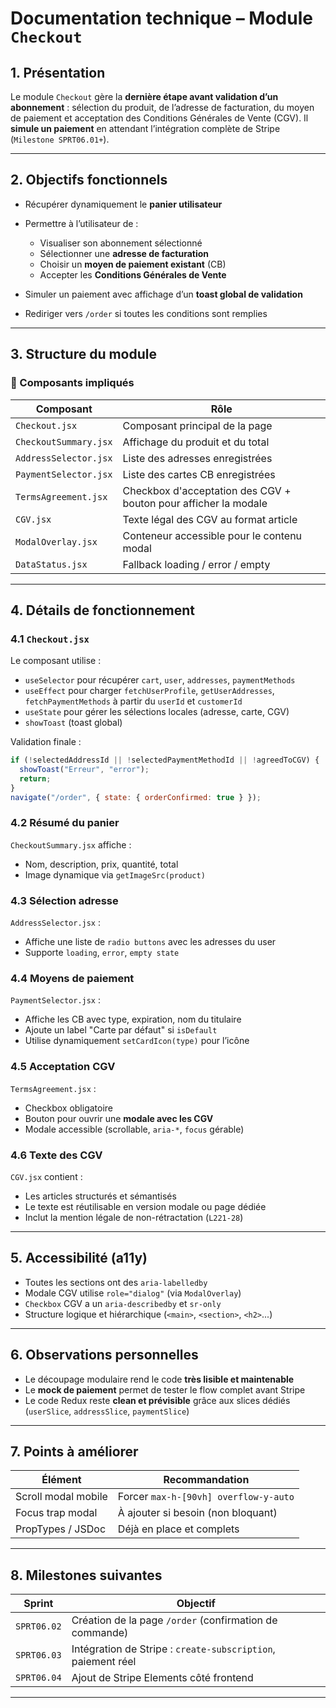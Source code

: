 # Documentation technique – Module `Checkout`

## 1. Présentation

Le module `Checkout` gère la **dernière étape avant validation d’un abonnement** : sélection du produit, de l’adresse de facturation, du moyen de paiement et acceptation des Conditions Générales de Vente (CGV). Il **simule un paiement** en attendant l’intégration complète de Stripe (`Milestone SPRT06.01+`).

---

## 2. Objectifs fonctionnels

- Récupérer dynamiquement le **panier utilisateur**
- Permettre à l’utilisateur de :

  - Visualiser son abonnement sélectionné
  - Sélectionner une **adresse de facturation**
  - Choisir un **moyen de paiement existant** (CB)
  - Accepter les **Conditions Générales de Vente**

- Simuler un paiement avec affichage d’un **toast global de validation**
- Rediriger vers `/order` si toutes les conditions sont remplies

---

## 3. Structure du module

### 📁 Composants impliqués

| Composant             | Rôle                                                            |
| --------------------- | --------------------------------------------------------------- |
| `Checkout.jsx`        | Composant principal de la page                                  |
| `CheckoutSummary.jsx` | Affichage du produit et du total                                |
| `AddressSelector.jsx` | Liste des adresses enregistrées                                 |
| `PaymentSelector.jsx` | Liste des cartes CB enregistrées                                |
| `TermsAgreement.jsx`  | Checkbox d'acceptation des CGV + bouton pour afficher la modale |
| `CGV.jsx`             | Texte légal des CGV au format article                           |
| `ModalOverlay.jsx`    | Conteneur accessible pour le contenu modal                      |
| `DataStatus.jsx`      | Fallback loading / error / empty                                |

---

## 4. Détails de fonctionnement

### 4.1 `Checkout.jsx`

Le composant utilise :

- `useSelector` pour récupérer `cart`, `user`, `addresses`, `paymentMethods`
- `useEffect` pour charger `fetchUserProfile`, `getUserAddresses`, `fetchPaymentMethods` à partir du `userId` et `customerId`
- `useState` pour gérer les sélections locales (adresse, carte, CGV)
- `showToast` (toast global)

Validation finale :

```js
if (!selectedAddressId || !selectedPaymentMethodId || !agreedToCGV) {
  showToast("Erreur", "error");
  return;
}
navigate("/order", { state: { orderConfirmed: true } });
```

### 4.2 Résumé du panier

`CheckoutSummary.jsx` affiche :

- Nom, description, prix, quantité, total
- Image dynamique via `getImageSrc(product)`

### 4.3 Sélection adresse

`AddressSelector.jsx` :

- Affiche une liste de `radio buttons` avec les adresses du user
- Supporte `loading`, `error`, `empty state`

### 4.4 Moyens de paiement

`PaymentSelector.jsx` :

- Affiche les CB avec type, expiration, nom du titulaire
- Ajoute un label "Carte par défaut" si `isDefault`
- Utilise dynamiquement `setCardIcon(type)` pour l’icône

### 4.5 Acceptation CGV

`TermsAgreement.jsx` :

- Checkbox obligatoire
- Bouton pour ouvrir une **modale avec les CGV**
- Modale accessible (scrollable, `aria-*`, `focus` gérable)

### 4.6 Texte des CGV

`CGV.jsx` contient :

- Les articles structurés et sémantisés
- Le texte est réutilisable en version modale ou page dédiée
- Inclut la mention légale de non-rétractation (`L221-28`)

---

## 5. Accessibilité (a11y)

- Toutes les sections ont des `aria-labelledby`
- Modale CGV utilise `role="dialog"` (via `ModalOverlay`)
- `Checkbox` CGV a un `aria-describedby` et `sr-only`
- Structure logique et hiérarchique (`<main>`, `<section>`, `<h2>`...)

---

## 6. Observations personnelles

- Le découpage modulaire rend le code **très lisible et maintenable**
- Le **mock de paiement** permet de tester le flow complet avant Stripe
- Le code Redux reste **clean et prévisible** grâce aux slices dédiés (`userSlice`, `addressSlice`, `paymentSlice`)

---

## 7. Points à améliorer

| Élément             | Recommandation                        |
| ------------------- | ------------------------------------- |
| Scroll modal mobile | Forcer `max-h-[90vh] overflow-y-auto` |
| Focus trap modal    | À ajouter si besoin (non bloquant)    |
| PropTypes / JSDoc   | Déjà en place et complets             |

---

## 8. Milestones suivantes

| Sprint      | Objectif                                                     |
| ----------- | ------------------------------------------------------------ |
| `SPRT06.02` | Création de la page `/order` (confirmation de commande)      |
| `SPRT06.03` | Intégration de Stripe : `create-subscription`, paiement réel |
| `SPRT06.04` | Ajout de Stripe Elements côté frontend                       |

---
